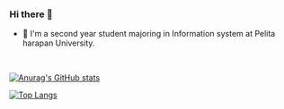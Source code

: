 ### Hi there 👋


- 🔭 I'm a second year student majoring in Information system at Pelita harapan University.
<br>

[![Anurag's GitHub stats](https://github-readme-stats.vercel.app/api?username=ziancarlos)](https://github.com/anuraghazra/github-readme-stats)
<br>

[![Top Langs](https://github-readme-stats.vercel.app/api/top-langs/?username=ziancarlos&layout=compact)](https://github.com/anuraghazra/github-readme-stats)



